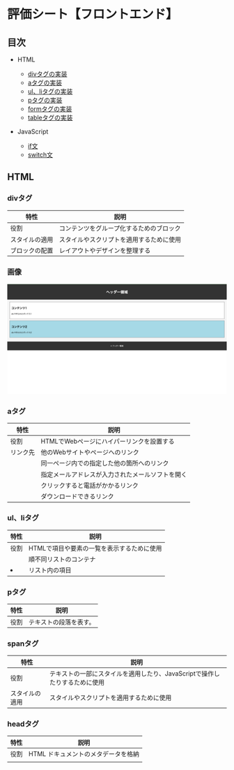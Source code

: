 # 評価シート【フロントエンド】

## 目次
- HTML
    - [divタグの実装](#divタグ)
    - [aタグの実装](#aタグ)
    - [ul、liタグの実装](#ulliタグ)
    - [pタグの実装](#pタグ)
    - [formタグの実装](#formタグ)
    - [tableタグの実装](#tableタグ)

- JavaScript
    - [if文](#if文)
    - [switch文](#switch文)

## HTML
### divタグ

| 特性 | 説明 |
|------|------|
| 役割 | コンテンツをグループ化するためのブロック |
| スタイルの適用 | スタイルやスクリプトを適用するために使用 |
| ブロックの配置 | レイアウトやデザインを整理する |

### 画像
![divデモ画像](images/div-demo.png)

### aタグ

| 特性 | 説明 |
|------|------|
| 役割 | HTMLでWebページにハイパーリンクを設置する |
| リンク先 | 他のWebサイトやページへのリンク |
|  | 同一ページ内での指定した他の箇所へのリンク |
|  | 指定メールアドレスが入力されたメールソフトを開く |
|  | クリックすると電話がかかるリンク |
|  | ダウンロードできるリンク |

### ul、liタグ

| 特性 | 説明 |
|------|------|
| 役割 | HTMLで項目や要素の一覧を表示するために使用 |
| <ul> | 順不同リストのコンテナ |
| <li> | リスト内の項目 |

### pタグ

| 特性 | 説明 |
|------|------|
| 役割 |  テキストの段落を表す。|

### spanタグ

| 特性 | 説明 |
|------|------|
| 役割 | テキストの一部にスタイルを適用したり、JavaScriptで操作したりするために使用 |
| スタイルの適用 | スタイルやスクリプトを適用するために使用 |

### headタグ

| 特性 | 説明 |
|------|------|
| 役割 | HTML ドキュメントのメタデータを格納 |
| <title> | ブラウザのタイトルバーやタブに表示されるテキストを定義 |
| <link> | 外部リソース（主にCSSファイル）へのリンクを定義 |

### footerタグ

| 特性 | 説明 |
|------|------|
| 役割 | フッターを表す。著作権情報、連絡先情報、サイトマップなど |
| © | コピーライト記号を表示するために使用 |

### bodyタグ

| 特性 | 説明 |
|------|------|
| 役割 | HTML ドキュメントの主要なコンテンツを格納する |
| 含まれる内容 | テキスト、画像、他の HTML 要素など、実際にブラウザに表示されるもの |

### formタグ

| 特性 | 説明 |
|------|------|
| action 属性 | 送信先の URL |
| method 属性 | 送信方法の指定 |

### selectタグ

| 特性 | 説明 |
|------|------|
| id | この要素の一意の識別子 |
| name | フォームデータとして送信される際のパラメータ名 |

### textareaタグ

| 特性 | 説明 |
|------|------|
| id | この要素の一意の識別子 |
| name | フォームデータとして送信される際のパラメータ名 |
| 役割 | 複数行のテキストを入力するテキスト領域 |
| rows cols | 初期表示時のテキストエリアの高さ 幅 |

## JavaScript

### if文

| 特性 | 説明 |
|------|------|
| 役割 | 条件に基づいて処理を分岐させる |
| 基本構文 | `if (条件) { // 条件が真の場合の処理 } else { // 条件が偽の場合の処理 }` |
| 使用例 | ユーザーの年齢による表示内容の変更、入力値のバリデーションなど |

### switch文

| 特性 | 説明 |
|------|------|
| 役割 | 一つの値に基づいて複数の処理を分岐させる |
| 基本構文 | `switch (式) { case 値1: // 処理; break; case 値2: // 処理; break; default: // 処理; }` |
| 使用例 | 曜日や月の番号による表示の切り替え、メニュー選択の処理など |

### tableタグ

| 特性 | 説明 |
|------|------|
| `<table>` | 表全体のコンテナを定義するタグ |
| `<tr>` | 表の1つの行を定義するタグ (Table Row) |
| `<th>` | 表のヘッダーセル（見出しセル）を定義するタグ (Table Header) |
| `<td>` | 表のデータセル（通常のセル）を定義するタグ (Table Data) |
| 使用例 | 製品リスト、ユーザー情報、データ表示など、構造化された情報の表示 |
